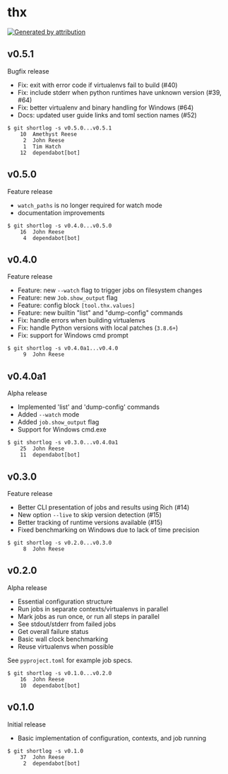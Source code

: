 thx
===

[![Generated by attribution][attribution-badge]][attribution-url]


v0.5.1
------

Bugfix release

- Fix: exit with error code if virtualenvs fail to build (#40)
- Fix: include stderr when python runtimes have unknown version (#39, #64)
- Fix: better virtualenv and binary handling for Windows (#64)
- Docs: updated user guide links and toml section names (#52)

```text
$ git shortlog -s v0.5.0...v0.5.1
    10	Amethyst Reese
     2	John Reese
     1	Tim Hatch
    12	dependabot[bot]
```


v0.5.0
------

Feature release

- `watch_paths` is no longer required for watch mode
- documentation improvements

```text
$ git shortlog -s v0.4.0...v0.5.0
    16	John Reese
     4	dependabot[bot]
```


v0.4.0
------

Feature release

- Feature: new `--watch` flag to trigger jobs on filesystem changes
- Feature: new `Job.show_output` flag
- Feature: config block `[tool.thx.values]`
- Feature: new builtin "list" and "dump-config" commands
- Fix: handle errors when building virtualenvs
- Fix: handle Python versions with local patches (`3.8.6+`)
- Fix: support for Windows cmd prompt

```text
$ git shortlog -s v0.4.0a1...v0.4.0
     9	John Reese
```


v0.4.0a1
--------

Alpha release

- Implemented 'list' and 'dump-config' commands
- Added `--watch` mode
- Added `job.show_output` flag
- Support for Windows cmd.exe

```text
$ git shortlog -s v0.3.0...v0.4.0a1
    25	John Reese
    11	dependabot[bot]
```


v0.3.0
------

Feature release

- Better CLI presentation of jobs and results using Rich (#14)
- New option `--live` to skip version detection (#15)
- Better tracking of runtime versions available (#15)
- Fixed benchmarking on Windows due to lack of time precision

```text
$ git shortlog -s v0.2.0...v0.3.0
     8	John Reese
```


v0.2.0
------

Alpha release

- Essential configuration structure
- Run jobs in separate contexts/virtualenvs in parallel
- Mark jobs as run once, or run all steps in parallel
- See stdout/stderr from failed jobs
- Get overall failure status
- Basic wall clock benchmarking
- Reuse virtualenvs when possible

See `pyproject.toml` for example job specs.

```text
$ git shortlog -s v0.1.0...v0.2.0
    16	John Reese
    10	dependabot[bot]
```


v0.1.0
------

Initial release

* Basic implementation of configuration, contexts, and job running

```text
$ git shortlog -s v0.1.0
    37	John Reese
     2	dependabot[bot]
```

[attribution-badge]:
    https://img.shields.io/badge/generated%20by-attribution-informational
[attribution-url]: https://attribution.omnilib.dev
